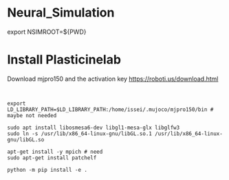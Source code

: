 # Neural_Simulation

export NSIMROOT=${PWD}



# Install Plasticinelab

Download mjpro150 and the activation key
https://roboti.us/download.html



```


export LD_LIBRARY_PATH=$LD_LIBRARY_PATH:/home/issei/.mujoco/mjpro150/bin # maybe not needed

sudo apt install libosmesa6-dev libgl1-mesa-glx libglfw3
sudo ln -s /usr/lib/x86_64-linux-gnu/libGL.so.1 /usr/lib/x86_64-linux-gnu/libGL.so

apt-get install -y mpich # need
sudo apt-get install patchelf

python -m pip install -e .

```